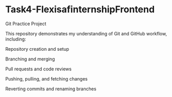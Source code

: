 # Task4-FlexisafinternshipFrontend
Git Practice Project

This repository demonstrates my understanding of Git and GitHub workflow, including:

Repository creation and setup

Branching and merging

Pull requests and code reviews

Pushing, pulling, and fetching changes

Reverting commits and renaming branches